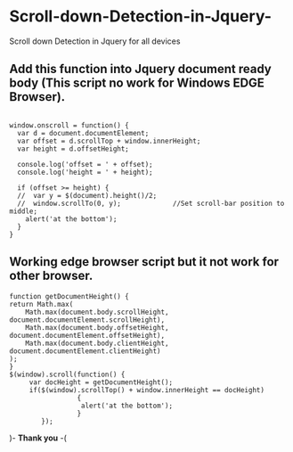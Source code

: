 # Scroll-down-Detection-in-Jquery-
Scroll down Detection in Jquery for all devices


## Add this function into Jquery document ready body (This script no work for Windows EDGE Browser). 

```

window.onscroll = function() {
  var d = document.documentElement;
  var offset = d.scrollTop + window.innerHeight;
  var height = d.offsetHeight;

  console.log('offset = ' + offset);
  console.log('height = ' + height);

  if (offset >= height) {
  //  var y = $(document).height()/2; 
  //  window.scrollTo(0, y);             //Set scroll-bar position to middle;
    alert('at the bottom');
  }
}
```
## Working edge browser script but it not work for other browser.

```
function getDocumentHeight() {
return Math.max(
    Math.max(document.body.scrollHeight, document.documentElement.scrollHeight),
    Math.max(document.body.offsetHeight, document.documentElement.offsetHeight),
    Math.max(document.body.clientHeight, document.documentElement.clientHeight)
);
}
$(window).scroll(function() {
     var docHeight = getDocumentHeight();
     if($(window).scrollTop() + window.innerHeight == docHeight)
                 {
                  alert('at the bottom');
                 }
        });
```


)- **Thank you** -(

